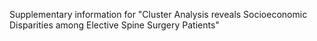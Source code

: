 Supplementary information for "Cluster Analysis reveals Socioeconomic Disparities among Elective Spine
Surgery Patients"

